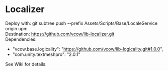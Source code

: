 # Localizer
Deploy with: git subtree push --prefix Assets/Scripts/Base/LocaleService origin upm  
Destination: https://github.com/vcow/lib-localizer.git  
Dependencies:  
- "vcow.base.logicality": "https://github.com/vcow/lib-logicality.git#1.0.0",
- "com.unity.textmeshpro": "2.0.1"

See Wiki for details.
